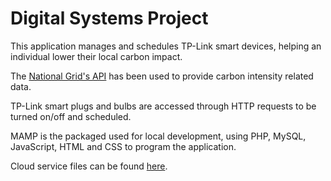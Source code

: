 # Digital Systems Project

This application manages and schedules TP-Link smart devices, helping an individual lower their local carbon impact.

The [National Grid's API](http://carbonintensity.org.uk/) has been used to provide carbon intensity related data.

TP-Link smart plugs and bulbs are accessed through HTTP requests to be turned on/off and scheduled.

MAMP is the packaged used for local development, using PHP, MySQL, JavaScript, HTML and CSS to program the application.

Cloud service files can be found [here](https://github.com/conranpearce/digital-systems-project-cloud).